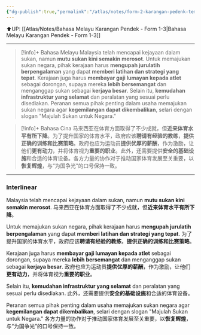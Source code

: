 ```yaml
---
{"dg-publish":true,"permalink":"/atlas/notes/form-2-karangan-pedenk-tema-09-langkah-memajukan-sektor-sukan/"}
---
```


⬆️UP: [[Atlas/Notes/Bahasa Melayu Karangan Pendek - Form 1-3\|Bahasa Melayu Karangan Pendek - Form 1-3]]

---

> [!info]+ Bahasa Melayu
> Malaysia telah mencapai kejayaan dalam sukan, namun **mutu sukan kini semakin merosot**. Untuk memajukan sukan negara, pihak kerajaan harus **mengupah jurulatih berpengalaman** yang dapat **memberi latihan dan strategi yang tepat**. Kerajaan juga harus **membayar gaji lumayan kepada atlet** sebagai dorongan, supaya mereka **lebih bersemangat** dan menganggap sukan sebagai **kerjaya besar**. Selain itu, **kemudahan infrastruktur yang selamat** dan peralatan yang sesuai perlu disediakan. Peranan semua pihak penting dalam usaha memajukan sukan negara agar **kegemilangan dapat dikembalikan**, selari dengan slogan "Majulah Sukan untuk Negara."

> [!info]+ Bahasa Cina
> 马来西亚在体育方面取得了不少成就，但**近来体育水平有所下降**。为了提升国家的体育水平，政府应该**聘请有经验的教练**，**提供正确的训练和比赛策略**。政府也应为运动员**提供优厚的薪酬**，作为激励，让他们**更有动力**，并将体育视为**重要的职业**。此外，还需要提供**安全的基础设施**和合适的体育设备。各方力量的协作对于推动国家体育发展至关重要，以**恢复辉煌**，与“为国争光”的口号保持一致。


---

### Interlinear

Malaysia telah mencapai kejayaan dalam sukan, namun **mutu sukan kini semakin merosot**. 
马来西亚在体育方面取得了不少成就，但**近来体育水平有所下降**。

Untuk memajukan sukan negara, pihak kerajaan harus **mengupah jurulatih berpengalaman** yang dapat **memberi latihan dan strategi yang tepat**. 
为了提升国家的体育水平，政府应该**聘请有经验的教练**，**提供正确的训练和比赛策略**。

Kerajaan juga harus **membayar gaji lumayan kepada atlet** sebagai dorongan, supaya mereka **lebih bersemangat** dan menganggap sukan sebagai **kerjaya besar**. 
政府也应为运动员**提供优厚的薪酬**，作为激励，让他们**更有动力**，并将体育视为**重要的职业**。

Selain itu, **kemudahan infrastruktur yang selamat** dan peralatan yang sesuai perlu disediakan. 
此外，还需要提供**安全的基础设施**和合适的体育设备。

Peranan semua pihak penting dalam usaha memajukan sukan negara agar **kegemilangan dapat dikembalikan**, selari dengan slogan "Majulah Sukan untuk Negara."
各方力量的协作对于推动国家体育发展至关重要，以**恢复辉煌**，与“为国争光”的口号保持一致。
